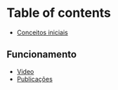 # Table of contents

* [Conceitos iniciais](README.md)

## Funcionamento

* [Video](funcionamento/video.md)
* [Publicações](funcionamento/publicacoes.md)
